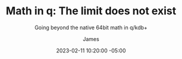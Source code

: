 ---
layout: post
author: James
date: 2023-02-11 10:20:00 -05:00
image: lindsay-lohan-static.jpg
title: "Math in q: The limit does not exist"
subtitle: Going beyond the native 64bit math in q/kdb+
tags: [kdb+, q, math]
---